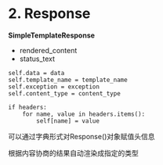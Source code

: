 # 2. Response

**SimpleTemplateResponse**



* rendered_content
* status_text



```
self.data = data
self.template_name = template_name
self.exception = exception
self.content_type = content_type

if headers:
	for name, value in headers.items():
		self[name] = value
```



可以通过字典形式对Response()对象赋值头信息

根据内容协商的结果自动渲染成指定的类型





 





























